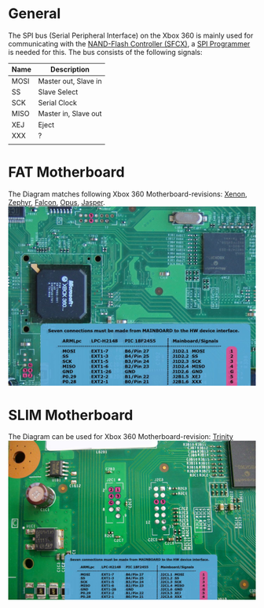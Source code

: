 # General

The SPI bus (Serial Peripheral Interface) on the Xbox 360 is mainly used
for communicating with the [NAND-Flash Controller
(SFCX)](NAND#Flash_Controllers), a [SPI
Programmer](SPI_Programmer) is needed for this. The bus
consists of the following signals:

| Name | Description          |
| ---- | -------------------- |
| MOSI | Master out, Slave in |
| SS   | Slave Select         |
| SCK  | Serial Clock         |
| MISO | Master in, Slave out |
| XEJ  | Eject                |
| XXX  | ?                    |
|  |

# FAT Motherboard

The Diagram matches following Xbox 360 Motherboard-revisions:
[Xenon](Xenon), [Zephyr](Zephyr),
[Falcon](Falcon), [Opus](Opus),
[Jasper](Jasper).
![Xbox 360 FAT NANDPro Diagram](images/XBOX360_Fat_NandPro_LPCH2148_PIC18F2455_Diagram.jpg)

# SLIM Motherboard

The Diagram can be used for Xbox 360 Motherboard-revision:
[Trinity](Trinity)
![Xbox 360 Slim NANDPro Diagram](images/XBOX360_Slim_NandPro_LPCH2148_PIC18F2455_Diagram.jpg)

